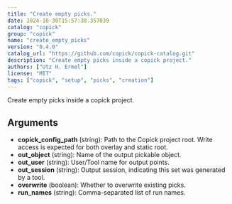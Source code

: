 ```yaml
---
title: "Create empty picks."
date: 2024-10-30T15:57:38.357039
catalog: "copick"
group: "copick"
name: "create_empty_picks"
version: "0.4.0"
catalog_url: "https://github.com/copick/copick-catalog.git"
description: "Create empty picks inside a copick project."
authors: ["Utz H. Ermel"]
license: "MIT"
tags: ["copick", "setup", "picks", "creation"]
---
```


Create empty picks inside a copick project.

## Arguments

- **copick_config_path** (string): Path to the Copick project root. Write access is expected for both overlay and static root.
- **out_object** (string): Name of the output pickable object.
- **out_user** (string): User/Tool name for output points.
- **out_session** (string): Output session, indicating this set was generated by a tool.
- **overwrite** (boolean): Whether to overwrite existing picks.
- **run_names** (string): Comma-separated list of run names.

